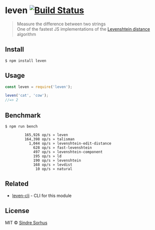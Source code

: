 # leven [![Build Status](https://travis-ci.org/sindresorhus/leven.svg?branch=master)](https://travis-ci.org/sindresorhus/leven)

> Measure the difference between two strings<br>
> One of the fastest JS implementations of
> the [Levenshtein distance](https://en.wikipedia.org/wiki/Levenshtein_distance) algorithm

## Install

```
$ npm install leven
```

## Usage

```js
const leven = require('leven');

leven('cat', 'cow');
//=> 2
```

## Benchmark

```
$ npm run bench
```

```
         165,926 op/s » leven
         164,398 op/s » talisman
           1,044 op/s » levenshtein-edit-distance
             628 op/s » fast-levenshtein
             497 op/s » levenshtein-component
             195 op/s » ld
             190 op/s » levenshtein
             168 op/s » levdist
              10 op/s » natural
```

## Related

- [leven-cli](https://github.com/sindresorhus/leven-cli) - CLI for this module

## License

MIT © [Sindre Sorhus](https://sindresorhus.com)
